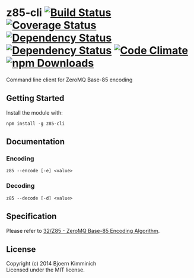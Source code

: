 # z85-cli [![Build Status](https://secure.travis-ci.org/bkimminich/z85-cli.png?branch=master)](http://travis-ci.org/bkimminich/z85-cli) [![Coverage Status](https://img.shields.io/coveralls/bkimminich/z85-cli.svg)](https://coveralls.io/r/bkimminich/z85-cli) [![Dependency Status](https://gemnasium.com/bkimminich/z85-cli.svg)](https://gemnasium.com/bkimminich/z85-cli) [![Dependency Status](https://www.versioneye.com/user/projects/54aa4b3427b014d85a0007a3/badge.svg?style=flat)](https://www.versioneye.com/user/projects/54aa4b3427b014d85a0007a3) [![Code Climate](https://codeclimate.com/github/bkimminich/z85-cli/badges/gpa.svg)](https://codeclimate.com/github/bkimminich/z85-cli) [![npm Downloads](https://img.shields.io/npm/dm/z85-cli.svg)](https://www.npmjs.com/package/z85-cli)

Command line client for ZeroMQ Base-85 encoding

## Getting Started
Install the module with:

```
npm install -g z85-cli
```

## Documentation

### Encoding
```
z85 --encode [-e] <value>
```

### Decoding
```
z85 --decode [-d] <value>
```

## Specification

Please refer to [32/Z85 - ZeroMQ Base-85 Encoding Algorithm](http://rfc.zeromq.org/spec:32). 

## License
Copyright (c) 2014 Bjoern Kimminich  
Licensed under the MIT license.
